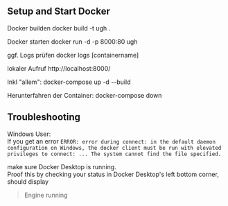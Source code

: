 ## Setup and Start Docker
Docker builden
docker build -t ugh .

Docker starten
docker run -d -p 8000:80 ugh

ggf. Logs prüfen
docker logs [containername]

lokaler Aufruf
http://localhost:8000/

Inkl "allem":
docker-compose up -d --build

Herunterfahren der Container:
docker-compose down

## Troubleshooting
Windows User:  
If you get an error `ERROR: error during connect: in the default daemon configuration on Windows, the docker client must be run with elevated privileges to connect: ... The system cannot find the file specified.`  

make sure Docker Desktop is running.  
Proof this by checking your status in Docker Desktop's left bottom corner, should display
> Engine running
